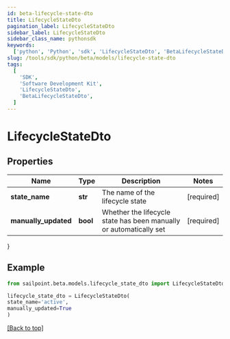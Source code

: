 ```yaml
---
id: beta-lifecycle-state-dto
title: LifecycleStateDto
pagination_label: LifecycleStateDto
sidebar_label: LifecycleStateDto
sidebar_class_name: pythonsdk
keywords:
  ['python', 'Python', 'sdk', 'LifecycleStateDto', 'BetaLifecycleStateDto']
slug: /tools/sdk/python/beta/models/lifecycle-state-dto
tags:
  [
    'SDK',
    'Software Development Kit',
    'LifecycleStateDto',
    'BetaLifecycleStateDto',
  ]
---
```


# LifecycleStateDto

## Properties

| Name | Type | Description | Notes |
| --- | --- | --- | --- |
| **state_name** | **str** | The name of the lifecycle state | [required] |
| **manually_updated** | **bool** | Whether the lifecycle state has been manually or automatically set | [required] |

}

## Example

```python
from sailpoint.beta.models.lifecycle_state_dto import LifecycleStateDto

lifecycle_state_dto = LifecycleStateDto(
state_name='active',
manually_updated=True
)

```

[[Back to top]](#)
